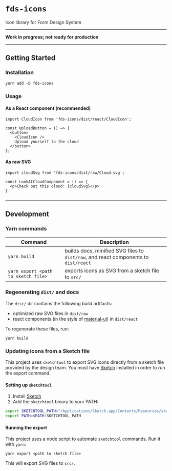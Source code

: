 # `fds-icons`
Icon library for Form Design System

-------

**Work in progress; not ready for production**

------

## Getting Started

### Installation

```
yarn add -D fds-icons
```

### Usage

#### As a React component (recommended)
```
import CloudIcon from 'fds-icons/dist/react/CloudIcon';

const UploadButton = () => {
  <button>
    <CloudIcon />
    Upload yourself to the cloud
  </button>
};
```

#### As raw SVG
```
import cloudSvg from 'fds-icons/dist/raw/Cloud.svg';

const LookAtCloudComponent = () => {
  <p>Check out this cloud: {cloudSvg}</p>
}
```

### 


------

## Development

### Yarn commands

Command | Description
------- | ------------
`yarn build` | builds docs, minified SVG files to `dist/raw`, and react components to `dist/react`
`yarn export <path to sketch file>` | exports icons as SVG from a sketch file to `src/`

### Regenerating `dist/` and docs
The `dist/` dir contains the following build artifacts:

- optimized raw SVG files in `dist/raw`
- react components (in the style of [material-ui](https://github.com/mui-org/material-ui/tree/master/packages/material-ui-icons)) in `dist/react`

To regenerate these files, run:

```
yarn build
```

### Updating icons from a Sketch file
This project uses `sketchtool` to export SVG icons directly from a sketch file provided by the design team. You must have [Sketch](https://www.sketchapp.com/) installed in order to run the export command.

#### Setting up `sketchtool`

1. Install [Sketch](https://www.sketchapp.com/)
2. Add the `sketchtool` binary to your PATH:

```bash
export SKETCHTOOL_PATH="/Applications/Sketch.app/Contents/Resources/sketchtool/bin"
export PATH=$PATH:SKETCHTOOL_PATH
```

#### Running the export
This project uses a node script to automate `sketchtool` commands. Run it with `yarn`:

```
yarn export <path to sketch file>
```

This will export SVG files to `src/`.
